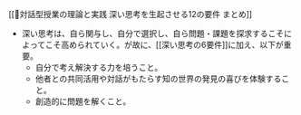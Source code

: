 [[📖対話型授業の理論と実践 深い思考を生起させる12の要件 まとめ]]

- 深い思考は、自ら関与し、自分で選択し、自ら問題・課題を探求するこそによってこそ高められていく。が故に、[[深い思考の6要件]]に加え、以下が重要。
    - 自分で考え解決する力を培うこと。
    - 他者との共同活用や対話がもたらす知の世界の発見の喜びを体験すること。
    - 創造的に問題を解くこと。